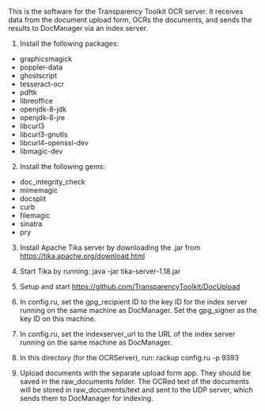 This is the software for the Transparency Toolkit OCR server. It receives data
from the document upload form, OCRs the documents, and sends the results to
DocManager via an index server.

1. Install the following packages:
* graphicsmagick
* poppler-data
* ghostscript
* tesseract-ocr
* pdftk
* libreoffice
* openjdk-8-jdk
* openjdk-8-jre
* libcurl3
* libcurl3-gnutls
* libcurl4-openssl-dev
* libmagic-dev

2. Install the following gems:
* doc_integrity_check
* mimemagic
* docsplit
* curb
* filemagic
* sinatra
* pry

3. Install Apache Tika server by downloading the .jar from
https://tika.apache.org/download.html

4. Start Tika by running: java -jar tika-server-1.18.jar

5. Setup and start https://github.com/TransparencyToolkit/DocUpload

6. In config.ru, set the gpg_recipient ID to the key ID for the index server
running on the same machine as DocManager. Set the gpg_signer as the key ID on
this machine.

7. In config.ru, set the indexserver_url to the URL of the index server
running on the same machine as DocManager.

8. In this directory (for the OCRServer), run: rackup config.ru -p 9393

9. Upload documents with the separate upload form app. They should be saved in
the raw_documents folder. The OCRed text of the documents will be stored in
raw_documents/text and sent to the UDP server, which sends them to DocManager
for indexing.

